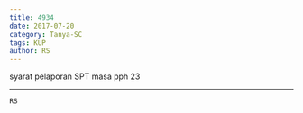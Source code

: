 ```yaml
---
title: 4934
date: 2017-07-20
category: Tanya-SC
tags: KUP
author: RS
---
```


syarat pelaporan SPT masa pph 23

---



`RS`
